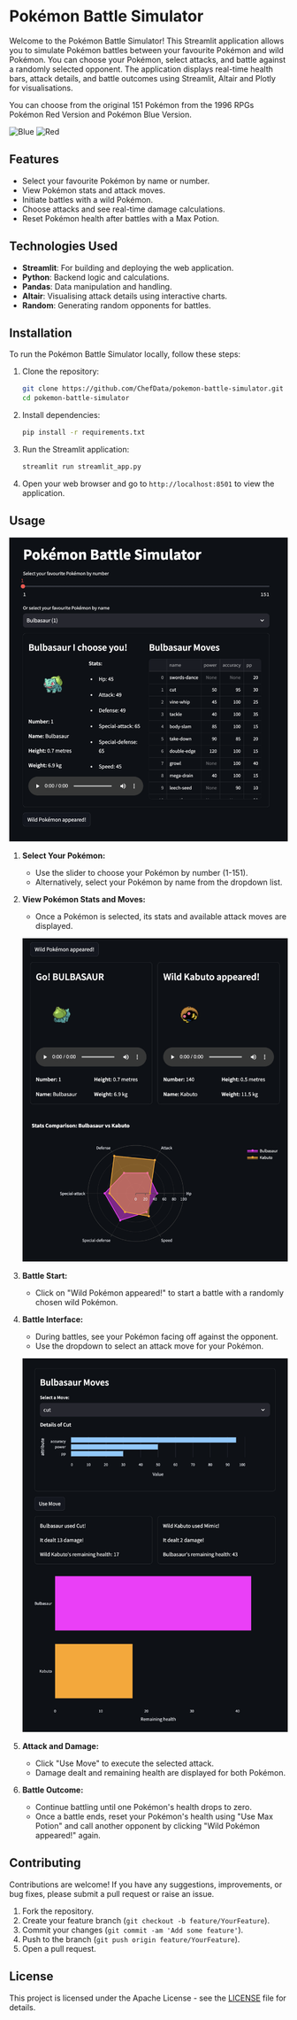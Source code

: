 # Pokémon Battle Simulator

Welcome to the Pokémon Battle Simulator! This Streamlit application allows you to simulate Pokémon battles between your favourite Pokémon and wild Pokémon. You can choose your Pokémon, select attacks, and battle against a randomly selected opponent. The application displays real-time health bars, attack details, and battle outcomes using Streamlit, Altair and Plotly for visualisations.

You can choose from the original 151 Pokémon from the 1996 RPGs Pokémon Red Version and Pokémon Blue Version.

![Blue](<https://imgs.search.brave.com/3LkWG5fIbgfiLb4pr0pU7nNt1A1_3UHw3Hta6rR1quQ/rs:fit:860:0:0/g:ce/aHR0cHM6Ly9pbWcu/cG9rZW1vbmRiLm5l/dC9ib3hlcy9ibHVl/LmpwZw>) ![Red](<https://imgs.search.brave.com/a3Zf3BcR4OAJ0oISRKUAJNA-ru5EsbQTD87lOUagDuw/rs:fit:860:0:0/g:ce/aHR0cHM6Ly9pbWcu/cG9rZW1vbmRiLm5l/dC9ib3hlcy9yZWQu/anBn>)

## Features

- Select your favourite Pokémon by name or number.
- View Pokémon stats and attack moves.
- Initiate battles with a wild Pokémon.
- Choose attacks and see real-time damage calculations.
- Reset Pokémon health after battles with a Max Potion.

## Technologies Used

- **Streamlit**: For building and deploying the web application.
- **Python**: Backend logic and calculations.
- **Pandas**: Data manipulation and handling.
- **Altair**: Visualising attack details using interactive charts.
- **Random**: Generating random opponents for battles.

## Installation

To run the Pokémon Battle Simulator locally, follow these steps:

1. Clone the repository:

   ```bash
   git clone https://github.com/ChefData/pokemon-battle-simulator.git
   cd pokemon-battle-simulator
   ```

2. Install dependencies:

   ```bash
   pip install -r requirements.txt
   ```

3. Run the Streamlit application:

   ```bash
   streamlit run streamlit_app.py
   ```

4. Open your web browser and go to `http://localhost:8501` to view the application.

## Usage

   ![Choose](<images/Choose.png>)

1. **Select Your Pokémon:**
   - Use the slider to choose your Pokémon by number (1-151).
   - Alternatively, select your Pokémon by name from the dropdown list.

2. **View Pokémon Stats and Moves:**
   - Once a Pokémon is selected, its stats and available attack moves are displayed.

   ![Choose](<images/Move.png>)

3. **Battle Start:**
   - Click on "Wild Pokémon appeared!" to start a battle with a randomly chosen wild Pokémon.

4. **Battle Interface:**
   - During battles, see your Pokémon facing off against the opponent.
   - Use the dropdown to select an attack move for your Pokémon.

   ![Choose](<images/Fight.png>)

5. **Attack and Damage:**
   - Click "Use Move" to execute the selected attack.
   - Damage dealt and remaining health are displayed for both Pokémon.

6. **Battle Outcome:**
   - Continue battling until one Pokémon's health drops to zero.
   - Once a battle ends, reset your Pokémon's health using "Use Max Potion" and call another opponent by clicking "Wild Pokémon appeared!" again.

## Contributing

Contributions are welcome! If you have any suggestions, improvements, or bug fixes, please submit a pull request or raise an issue.

1. Fork the repository.
2. Create your feature branch (`git checkout -b feature/YourFeature`).
3. Commit your changes (`git commit -am 'Add some feature'`).
4. Push to the branch (`git push origin feature/YourFeature`).
5. Open a pull request.

## License

This project is licensed under the Apache License - see the [LICENSE](LICENSE) file for details.
